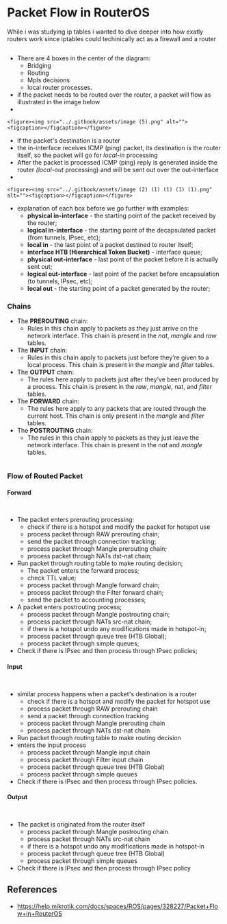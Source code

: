 # Packet Flow in RouterOS

While i was studying ip tables i wanted to dive deeper into how exatly routers work since iptables could techinically act as a firewall and a router

<figure><img src="../.gitbook/assets/image (1) (1) (1) (1) (1).png" alt=""><figcaption></figcaption></figure>

* There are 4 boxes in the center of the diagram:
  * Bridging
  * Routing
  * Mpls decisions
  * local router processes.
* if the packet needs to be routed over the router, a packet will flow as illustrated in the image below
*

    <figure><img src="../.gitbook/assets/image (5).png" alt=""><figcaption></figcaption></figure>



* if the packet's destination is a router
* &#x20;the in-interface receives ICMP (ping) packet, its destination is the router itself, so the packet will go for _local-in_ processing
* After the packet is processed ICMP (ping) reply is generated inside the router _(local-out_ processing) and will be sent out over the out-interface
*

    <figure><img src="../.gitbook/assets/image (2) (1) (1) (1) (1).png" alt=""><figcaption></figcaption></figure>
* explanation of each box before we go further with examples:
  * **physical in-interface** - the starting point of the packet received by the router;
  * **logical in-interface** - the starting point of the decapsulated packet (from tunnels, IPsec, etc);
  * **local in** - the last point of a packet destined to router itself;
  * **interface HTB (Hierarchical Token Bucket)** - interface queue;
  * **physical out-interface** - last point of the packet before it is actually sent out;
  * **logical out-interface** - last point of the packet before encapsulation (to tunnels, IPsec, etc);
  * **local out** - the starting point of a packet generated by the router;



### Chains

* The **PREROUTING** chain:
  * Rules in this chain apply to packets as they just arrive on the network interface. This chain is present in the _nat_, _mangle_ and _raw_ tables.
* The **INPUT** chain:
  * Rules in this chain apply to packets just before they’re given to a local process. This chain is present in the _mangle_ and _filter_ tables.
* The **OUTPUT** chain:
  * The rules here apply to packets just after they’ve been produced by a process. This chain is present in the _raw_, _mangle_, nat, and _filter_ tables.
* The **FORWARD** chain:
  * The rules here apply to any packets that are routed through the current host. This chain is only present in the _mangle_ and _filter_ tables.
* The **POSTROUTING** chain:
  * The rules in this chain apply to packets as they just leave the network interface. This chain is present in the _nat_ and _mangle_ tables.

<figure><img src="../.gitbook/assets/image (3) (1) (1) (1).png" alt=""><figcaption></figcaption></figure>



### Flow of Routed Packet

#### Forward



<figure><img src="../.gitbook/assets/image (4) (1).png" alt=""><figcaption></figcaption></figure>

<figure><img src="../.gitbook/assets/image (5) (1).png" alt=""><figcaption></figcaption></figure>

* The packet enters prerouting processing:
  * check if there is a hotspot and modify the packet for hotspot use
  * process packet through RAW prerouting chain;
  * send the packet through connection tracking;
  * process packet through Mangle prerouting chain;
  * &#x20;process packet through NATs dst-nat chain;
* Run packet through routing table to make routing decision;
  * The packet enters the forward process;
  * check TTL value;
  * process packet through Mangle forward chain;
  * process packet through the Filter forward chain;
  * send the packet to accounting processes;
* A packet enters postrouting process;
  * process packet through Mangle postrouting chain;
  * process packet through NATs src-nat chain;
  * if there is a hotspot undo any modifications made in hotspot-in;
  * process packet through queue tree (HTB Global);
  * process packet through simple queues;
* Check if there is IPsec and then process through IPsec policies;



#### Input

<figure><img src="../.gitbook/assets/image (6).png" alt=""><figcaption></figcaption></figure>

<figure><img src="../.gitbook/assets/image (7).png" alt=""><figcaption></figcaption></figure>

* similar process happens when a packet's destination is a router
  * check if there is a hotspot and modify the packet for hotspot use
  * process packet through RAW prerouting chain
  * send a packet through connection tracking
  * process packet through Mangle prerouting chain
  * process packet through NATs dst-nat chain
* Run packet through routing table to make routing decision
* enters the input process
  * process packet through Mangle input chain
  * process packet through Filter input chain
  * process packet through queue tree (HTB Global)
  * &#x20;process packet through simple queues
* Check if there is IPsec and then process through IPsec policies.



#### Output

<figure><img src="../.gitbook/assets/image (8).png" alt=""><figcaption></figcaption></figure>

<figure><img src="../.gitbook/assets/image (9).png" alt=""><figcaption></figcaption></figure>

* The packet is originated from the router itself
  * process packet through Mangle postrouting chain
  * process packet through NATs src-nat chain
  * if there is a hotspot undo any modifications made in hotspot-in
  * process packet through queue tree (HTB Global)
  * process packet through simple queues
* Check if there is IPsec and then process through IPsec policy



## References

* https://help.mikrotik.com/docs/spaces/ROS/pages/328227/Packet+Flow+in+RouterOS

